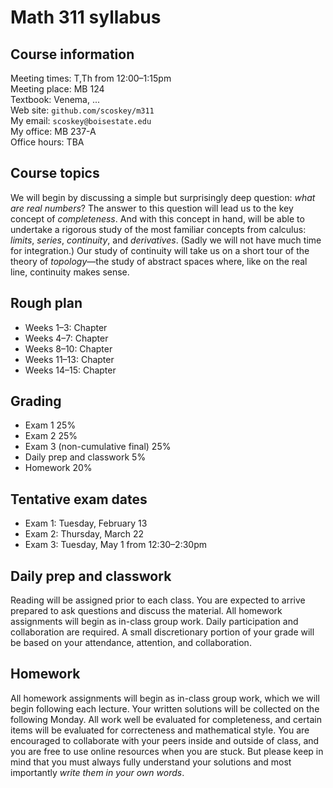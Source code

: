 # Math 311 syllabus

## Course information

Meeting times: T,Th from 12:00&ndash;1:15pm  
Meeting place: MB 124  
Textbook: Venema, ...  
Web site: `github.com/scoskey/m311`  
My email: `scoskey@boisestate.edu`  
My office: MB 237-A  
Office hours: TBA

## Course topics

We will begin by discussing a simple but surprisingly deep question: *what are real numbers*? The answer to this question will lead us to the key concept of *completeness*. And with this concept in hand, will be able to undertake a rigorous study of the most familiar concepts from calculus: *limits*, *series*, *continuity*, and *derivatives*.  (Sadly we will not have much time for integration.) Our study of continuity will take us on a short tour of the theory of *topology*&mdash;the study of abstract spaces where, like on the real line, continuity makes sense.

## Rough plan

* Weeks 1&ndash;3: Chapter 
* Weeks 4&ndash;7: Chapter 
* Weeks 8&ndash;10: Chapter 
* Weeks 11&ndash;13: Chapter 
* Weeks 14&ndash;15: Chapter 

## Grading

* Exam 1 25%
* Exam 2 25%
* Exam 3 (non-cumulative final) 25%
* Daily prep and classwork 5%
* Homework 20%

## Tentative exam dates

* Exam 1: Tuesday, February 13
* Exam 2: Thursday, March 22
* Exam 3: Tuesday, May 1 from 12:30&ndash;2:30pm

## Daily prep and classwork

Reading will be assigned prior to each class. You are expected to arrive prepared to ask questions and discuss the material. All homework assignments will begin as in-class group work. Daily participation and collaboration are required. A small discretionary portion of your grade will be based on your attendance, attention, and collaboration.

## Homework

All homework assignments will begin as in-class group work, which we will begin following each lecture. Your written solutions will be collected on the following Monday. All work well be evaluated for completeness, and certain items will be evaluated for correcteness and mathematical style. You are encouraged to collaborate with your peers inside and outside of class, and you are free to use online resources when you are stuck. But please keep in mind that you must always fully understand your solutions and most importantly *write them in your own words*.
